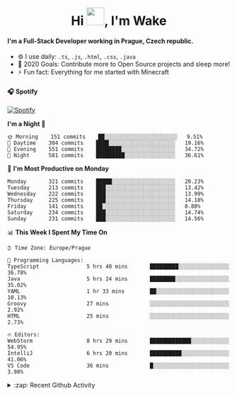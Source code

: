 <h1 align="center">Hi <img src="https://raw.githubusercontent.com/MrWakeCZ/MrWakeCZ/master/Hi.gif" width="40px" />, I'm Wake</h1>

#### I'm a Full-Stack Developer working in Prague, Czech republic.
- ⚙️ I use daily: `.ts`, `.js`, `.html`, `.css`, `.java`
- 🥅 2020 Goals: Contribute more to Open Source projects and sleep more!
- ⚡ Fun fact: Everything for me started with Minecraft

#### 🎧 Spotify
[![Spotify](https://novatorem-delta-eight.vercel.app/api/spotify)](https://open.spotify.com/user/wakeecz)

<!--START_SECTION:waka-->
**I'm a Night 🦉** 

```text
🌞 Morning    151 commits    ██░░░░░░░░░░░░░░░░░░░░░░░   9.51% 
🌆 Daytime    304 commits    ████░░░░░░░░░░░░░░░░░░░░░   19.16% 
🌃 Evening    551 commits    ████████░░░░░░░░░░░░░░░░░   34.72% 
🌙 Night      581 commits    █████████░░░░░░░░░░░░░░░░   36.61%

```
📅 **I'm Most Productive on Monday** 

```text
Monday       321 commits    █████░░░░░░░░░░░░░░░░░░░░   20.23% 
Tuesday      213 commits    ███░░░░░░░░░░░░░░░░░░░░░░   13.42% 
Wednesday    222 commits    ███░░░░░░░░░░░░░░░░░░░░░░   13.99% 
Thursday     225 commits    ███░░░░░░░░░░░░░░░░░░░░░░   14.18% 
Friday       141 commits    ██░░░░░░░░░░░░░░░░░░░░░░░   8.88% 
Saturday     234 commits    ███░░░░░░░░░░░░░░░░░░░░░░   14.74% 
Sunday       231 commits    ███░░░░░░░░░░░░░░░░░░░░░░   14.56%

```


📊 **This Week I Spent My Time On** 

```text
⌚︎ Time Zone: Europe/Prague

💬 Programming Languages: 
TypeScript               5 hrs 40 mins       █████████░░░░░░░░░░░░░░░░   36.78% 
Java                     5 hrs 24 mins       ████████░░░░░░░░░░░░░░░░░   35.02% 
YAML                     1 hr 33 mins        ██░░░░░░░░░░░░░░░░░░░░░░░   10.13% 
Groovy                   27 mins             ░░░░░░░░░░░░░░░░░░░░░░░░░   2.92% 
HTML                     25 mins             ░░░░░░░░░░░░░░░░░░░░░░░░░   2.73%

🔥 Editors: 
WebStorm                 8 hrs 29 mins       █████████████░░░░░░░░░░░░   54.95% 
IntelliJ                 6 hrs 20 mins       ██████████░░░░░░░░░░░░░░░   41.06% 
VS Code                  36 mins             █░░░░░░░░░░░░░░░░░░░░░░░░   3.98%

```


<!--END_SECTION:waka-->

<details>
  <summary>:zap: Recent Github Activity</summary>

<!--START_SECTION:activity-->
1. ❗️ Closed issue [#25](https://github.com//waked-cz/corgi/issues/25) in [waked-cz/corgi](https://github.com//waked-cz/corgi)
2. ❗️ Closed issue [#50](https://github.com//waked-cz/corgi/issues/50) in [waked-cz/corgi](https://github.com//waked-cz/corgi)
3. ❗️ Closed issue [#61](https://github.com//waked-cz/corgi/issues/61) in [waked-cz/corgi](https://github.com//waked-cz/corgi)
4. 🗣 Commented on [#61](https://github.com//waked-cz/corgi/issues/61) in [waked-cz/corgi](https://github.com//waked-cz/corgi)
5. ❗️ Opened issue [#87](https://github.com//waked-cz/corgi/issues/87) in [waked-cz/corgi](https://github.com//waked-cz/corgi)
<!--END_SECTION:activity-->

</details>
